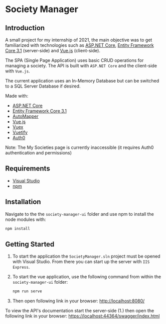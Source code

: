 # Society Manager

## Introduction

A small project for my internship of 2021, the main objective was to get familiarized with technologies such as [ASP.NET Core](https://github.com/aspnet/Home), [Entity Framework Core 3.1](https://docs.microsoft.com/en-us/ef/core/) (server-side) and [Vue.js](https://vuejs.org/) (client-side).

The SPA (Single Page Application) uses basic CRUD operations for managing a society.
The API is built with `ASP.NET Core` and the client-side with `Vue.js`.

The current application uses an In-Memory Database but can be switched to a SQL Server Database if desired.

Made with:

- [ASP.NET Core](https://github.com/aspnet/Home)
- [Entity Framework Core 3.1](https://docs.microsoft.com/en-us/ef/core/)
- [AutoMapper](https://automapper.org/)
- [Vue.js](https://vuejs.org/)
- [Vuex](https://vuex.vuejs.org/)
- [Vuetify](https://vuetifyjs.com/en/)
- [Auth0](https://auth0.com/)

Note: The My Societies page is currently inaccessible (it requires Auth0 authentication and permissions)

## Requirements

- [Visual Studio](https://visualstudio.microsoft.com/)
- [npm](https://www.npmjs.com/get-npm)

## Installation

Navigate to the the `society-manager-ui` folder and use npm to install the node modules with:

  ```bash
  npm install
  ```

## Getting Started

1. To start the application the `SocietyManager.sln` project must be opened with Visual Studio.
From there you can start up the server with `IIS Express`.

2. To start the vue application, use the following command from within the `society-manager-ui` folder:

    ```bash
    npm run serve
    ```

3. Then open following link in your browser: <http://localhost:8080/>

To view the API's documentation start the server-side (1.) then open the following link in your browser: <https://localhost:44364/swagger/index.html>
